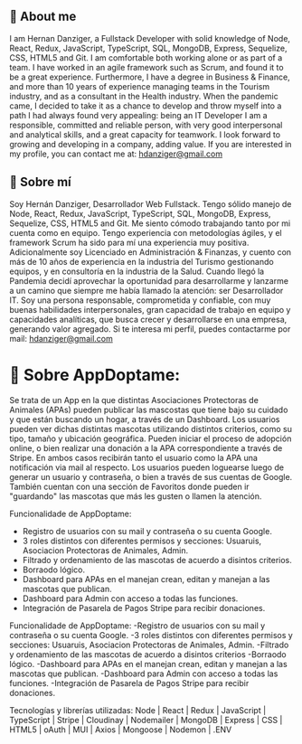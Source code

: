 ## 👋 About me
I am Hernan Danziger, a Fullstack Developer with solid knowledge of Node, React, Redux, JavaScript, TypeScript, SQL, MongoDB, Express, Sequelize, CSS, HTML5 and Git.
I am comfortable both working alone or as part of a team. I have worked in an agile framework such as Scrum, and found it to be a great experience.
Furthermore, I have a degree in Business & Finance, and more than 10 years of experience managing teams in the Tourism industry, and as a consultant in the Health industry.
When the pandemic came, I decided to take it as a chance to develop and throw myself into a path I had always found very appealing: being an IT Developer
I am a responsible, committed and reliable person, with very good interpersonal and analytical skills, and a great capacity for teamwork.
I look forward to growing and developing in a company, adding value.
If you are interested in my profile, you can contact me at: hdanziger@gmail.com

## 👋 Sobre mí
Soy Hernán Danziger, Desarrollador Web Fullstack. Tengo sólido manejo de Node, React, Redux, JavaScript, TypeScript, SQL, MongoDB, Express, Sequelize, CSS, HTML5 and Git.
Me siento cómodo trabajando tanto por mi cuenta como en equipo. Tengo experiencia con metodologías ágiles, y el framework Scrum ha sido para mí una experiencia muy positiva.
Adicionalmente soy Licenciado en Administración & Finanzas, y cuento con más de 10 años de experiencia en la industria del Turismo gestionando equipos, y en consultoría en la industria de la Salud.
Cuando llegó la Pandemia decidí aprovechar la oportunidad para desarrollarme y lanzarme a un camino que siempre me había llamado la atención: ser Desarrollador IT.
Soy una persona responsable, comprometida y confiable, con muy buenas habilidades interpersonales, gran capacidad de trabajo en equipo y capacidades analíticas, que busca crecer y desarrollarse en una empresa, generando valor agregado.
Si te interesa mi perfil, puedes contactarme por mail: hdanziger@gmail.com


# 🐶 Sobre AppDoptame:
Se trata de un App en la que distintas Asociaciones Protectoras de Animales (APAs) pueden publicar las mascostas que tiene bajo su cuidado y que están buscando un hogar, a través de un Dashboard. 
Los usuarios pueden ver dichas distintas mascotas utilizando distintos criterios, como su tipo, tamaño y ubicación geográfica. Pueden iniciar el proceso de adopción online, o bien realizar una donación a la APA correspondiente a través de Stripe. En ambos casos recibirán tanto el usuario como la APA una notificación via mail al respecto.
Los usuarios pueden loguearse luego de generar un usuario y contraseña, o bien a través de sus cuentas de Google. También cuentan con una sección de Favoritos donde pueden ir "guardando" las mascotas que más les gusten o llamen la atención.

Funcionalidade de AppDoptame:
<ul>
<li>Registro de usuarios con su mail y contraseña o su cuenta Google.</li>
<li>3 roles distintos con diferentes permisos y secciones: Usuaruis, Asociacion Protectoras de Animales, Admin.</li>
<li>Filtrado y ordenamiento de las mascotas de acuerdo a disintos criterios.</li>
<li>Borraodo lógico.</li>
<li>Dashboard para APAs en el manejan crean, editan y manejan a las mascotas que publican.</li>
<li>Dashboard para Admin con acceso a todas las funciones.</li>
<li>Integración de Pasarela de Pagos Stripe para recibir donaciones.</li>
</ul>


Funcionalidade de AppDoptame:
-Registro de usuarios con su mail y contraseña o su cuenta Google.
-3 roles distintos con diferentes permisos y secciones: Usuaruis, Asociacion Protectoras de Animales, Admin.
-Filtrado y ordenamiento de las mascotas de acuerdo a disintos criterios
-Borraodo lógico.
-Dashboard para APAs en el manejan crean, editan y manejan a las mascotas que publican.
-Dashboard para Admin con acceso a todas las funciones.
-Integración de Pasarela de Pagos Stripe para recibir donaciones.




Tecnologías y librerías utilizadas:
Node | React | Redux | JavaScript | TypeScript | Stripe | Cloudinay | Nodemailer | MongoDB | Express | CSS | HTML5 | oAuth | MUI | Axios | Mongoose | Nodemon | .ENV



